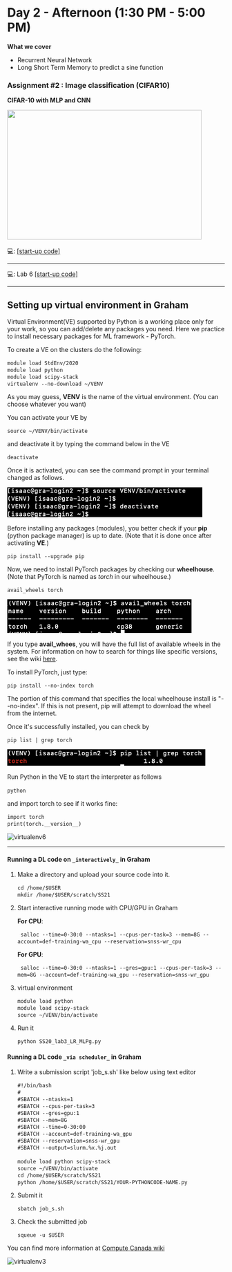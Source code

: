 # Day 2 - Afternoon (1:30 PM - 5:00 PM)

**What we cover**
* Recurrent Neural Network
* Long Short Term Memory to predict a sine function

### Assignment #2 : Image classification (CIFAR10) ###

__CIFAR-10 with MLP and CNN__

<img src="https://github.com/isaacyeSN/SS2021/blob/main/Day2PM/cifar-10.png" width="450" height="300"/>

:computer:: [[start-up code]](https://github.com/isaacyeSN/SS2021/blob/main/Day2PM/SS21_assgn2.ipynb)


---

:computer:: Lab 6 [[start-up code]](https://github.com/isaacyeSN/SS2021/blob/main/Day2PM/SS21_lab6.ipynb)


---

## Setting up virtual environment in Graham

Virtual Environment(VE) supported by Python is a working place only for your work, so you can add/delete any packages you need. Here we practice to install necessary packages for ML framework - PyTorch. 

To create a VE on the clusters do the following:
```
module load StdEnv/2020
module load python
module load scipy-stack
virtualenv --no-download ~/VENV
```
As you may guess, **VENV** is the name of the virtual environment. (You can choose whatever you want)

You can activate your VE by

```
source ~/VENV/bin/activate
```
and deactivate it by typing the command below in the VE

```
deactivate
```

Once it is activated, you can see the command prompt in your terminal changed as follows.

![virtualenv3](https://github.com/isaacye/SS2021/blob/main/Day1AM/ve3.png)

Before installing any packages (modules), you better check if your **pip** (python package manager) is up to date. (Note that it is done once after activating **VE**.)

```
pip install --upgrade pip
```

Now, we need to install PyTorch packages by checking our **wheelhouse**.  
(Note that PyTorch is named as *torch* in our wheelhouse.)

```
avail_wheels torch
```

![virtualenv4](https://github.com/isaacye/SS2021/blob/main/Day1AM/ve4.png)

If you type __avail_whees__, you will have the full list of available wheels in the system. For information on how to search for things like specific versions, see the wiki [here](https://docs.computecanada.ca/wiki/Python#Available_wheels).

To install PyTorch, just type:

```
pip install --no-index torch
```

The portion of this command that specifies the local wheelhouse install is "--no-index". If this is not present, pip will attempt to download the wheel from the internet. 

Once it's successfully installed, you can check by 

```
pip list | grep torch
```


![virtualenv5](https://github.com/isaacye/SS2021/blob/main/Day1AM/ve5.png)

Run Python in the VE to start the interpreter as follows

```python```

and import torch to see if it works fine:

```
import torch
print(torch.__version__)
```

![virtualenv6](https://github.com/isaacye/SS2021/blob/main/Day1AM/ve6.png)

---

#### Running a DL code on `_interactively_` in Graham ####

1. Make a directory and upload your source code into it.

    ```
   cd /home/$USER
   mkdir /home/$USER/scratch/SS21
   ```
   

2. Start interactive running mode with CPU/GPU in Graham 
   
   **For CPU**:
   
   ```
    salloc --time=0-30:0 --ntasks=1 --cpus-per-task=3 --mem=8G --account=def-training-wa_cpu --reservation=snss-wr_cpu 
   ```

   **For GPU**:
   
   ```
    salloc --time=0-30:0 --ntasks=1 --gres=gpu:1 --cpus-per-task=3 --mem=8G --account=def-training-wa_gpu --reservation=snss-wr_gpu
   ```

3. virtual environment

    ```
    module load python
    module load scipy-stack
    source ~/VENV/bin/activate
    ```

4. Run it 
    ```
    python SS20_lab3_LR_MLPg.py
    ```
    
#### Running a DL code `_via scheduler_` in Graham ####

1.  Write a submission script 'job_s.sh' like below using text editor  
    ```
    #!/bin/bash
    #
    #SBATCH --ntasks=1
    #SBATCH --cpus-per-task=3
    #SBATCH --gres=gpu:1
    #SBATCH --mem=8G
    #SBATCH --time=0-30:00
    #SBATCH --account=def-training-wa_gpu
    #SBATCH --reservation=snss-wr_gpu
    #SBATCH --output=slurm.%x.%j.out
    
    module load python scipy-stack
    source ~/VENV/bin/activate
    cd /home/$USER/scratch/SS21
    python /home/$USER/scratch/SS21/YOUR-PYTHONCODE-NAME.py
    
    ```
    
4. Submit it
    ```
    sbatch job_s.sh
    ```

5. Check the submitted job
    ```
    squeue -u $USER
    ```
You can find more information at [Compute Canada wiki](https://docs.computecanada.ca/wiki/Running_jobs)

![virtualenv3](https://github.com/isaacyeSN/SS2021/blob/main/Day2PM/CC_gpu.png)
